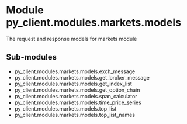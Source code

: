 Module py_client.modules.markets.models
=======================================
The request and response models for markets module

Sub-modules
-----------
* py_client.modules.markets.models.exch_message
* py_client.modules.markets.models.get_broker_message
* py_client.modules.markets.models.get_index_list
* py_client.modules.markets.models.get_option_chain
* py_client.modules.markets.models.span_calculator
* py_client.modules.markets.models.time_price_series
* py_client.modules.markets.models.top_list
* py_client.modules.markets.models.top_list_names